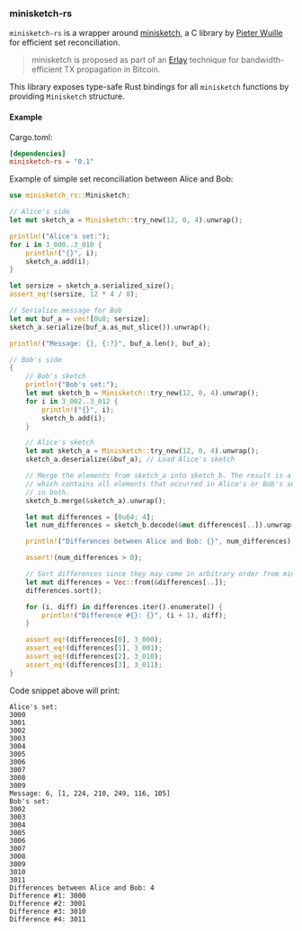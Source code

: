 ### minisketch-rs

`minisketch-rs` is a wrapper around [minisketch](https://github.com/sipa/minisketch),
a C library by [Pieter Wuille](https://github.com/sipa) for efficient set reconciliation.

> minisketch is proposed as part of an [Erlay](https://arxiv.org/abs/1905.10518) technique for bandwidth-efficient TX propagation in Bitcoin.

This library exposes type-safe Rust bindings for all `minisketch` functions by providing `Minisketch` structure.

#### Example

Cargo.toml:
```toml
[dependencies]
minisketch-rs = "0.1"
```

Example of simple set reconciliation between Alice and Bob:
```rust
use minisketch_rs::Minisketch;

// Alice's side
let mut sketch_a = Minisketch::try_new(12, 0, 4).unwrap();

println!("Alice's set:");
for i in 3_000..3_010 {
    println!("{}", i);
    sketch_a.add(i);
}

let sersize = sketch_a.serialized_size();
assert_eq!(sersize, 12 * 4 / 8);

// Serialize message for Bob
let mut buf_a = vec![0u8; sersize];
sketch_a.serialize(buf_a.as_mut_slice()).unwrap();

println!("Message: {}, {:?}", buf_a.len(), buf_a);

// Bob's side
{
    // Bob's sketch
    println!("Bob's set:");
    let mut sketch_b = Minisketch::try_new(12, 0, 4).unwrap();
    for i in 3_002..3_012 {
        println!("{}", i);
        sketch_b.add(i);
    }

    // Alice's sketch
    let mut sketch_a = Minisketch::try_new(12, 0, 4).unwrap();
    sketch_a.deserialize(&buf_a); // Load Alice's sketch

    // Merge the elements from sketch_a into sketch_b. The result is a sketch_b
    // which contains all elements that occurred in Alice's or Bob's sets, but not
    // in both.
    sketch_b.merge(&sketch_a).unwrap();

    let mut differences = [0u64; 4];
    let num_differences = sketch_b.decode(&mut differences[..]).unwrap();

    println!("Differences between Alice and Bob: {}", num_differences);

    assert!(num_differences > 0);

    // Sort differences since they may come in arbitrary order from minisketch_decode()
    let mut differences = Vec::from(&differences[..]);
    differences.sort();

    for (i, diff) in differences.iter().enumerate() {
        println!("Difference #{}: {}", (i + 1), diff);
    }

    assert_eq!(differences[0], 3_000);
    assert_eq!(differences[1], 3_001);
    assert_eq!(differences[2], 3_010);
    assert_eq!(differences[3], 3_011);
}
```

Code snippet above will print:

```
Alice's set:
3000
3001
3002
3003
3004
3005
3006
3007
3008
3009
Message: 6, [1, 224, 210, 249, 116, 105]
Bob's set:
3002
3003
3004
3005
3006
3007
3008
3009
3010
3011
Differences between Alice and Bob: 4
Difference #1: 3000
Difference #2: 3001
Difference #3: 3010
Difference #4: 3011
```

